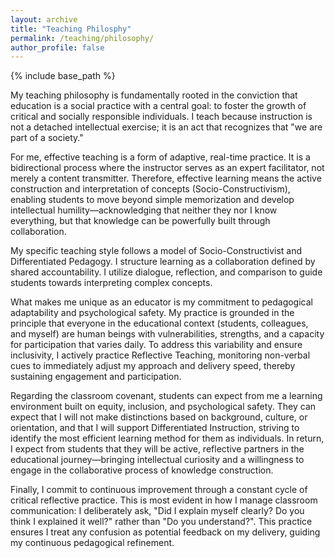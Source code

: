 ```yaml
---
layout: archive
title: "Teaching Philosphy"
permalink: /teaching/philosophy/
author_profile: false
---
```


{% include base_path %}

My teaching philosophy is fundamentally rooted in the conviction that education is a social practice with a central goal: to foster the growth of critical and socially responsible individuals. I teach because instruction is not a detached intellectual exercise; it is an act that recognizes that "we are part of a society."

For me, effective teaching is a form of adaptive, real-time practice. It is a bidirectional process where the instructor serves as an expert facilitator, not merely a content transmitter. Therefore, effective learning means the active construction and interpretation of concepts (Socio-Constructivism), enabling students to move beyond simple memorization and develop intellectual humility—acknowledging that neither they nor I know everything, but that knowledge can be powerfully built through collaboration.

My specific teaching style follows a model of Socio-Constructivist and Differentiated Pedagogy. I structure learning as a collaboration defined by shared accountability. I utilize dialogue, reflection, and comparison to guide students towards interpreting complex concepts.

What makes me unique as an educator is my commitment to pedagogical adaptability and psychological safety. My practice is grounded in the principle that everyone in the educational context (students, colleagues, and myself) are human beings with vulnerabilities, strengths, and a capacity for participation that varies daily. To address this variability and ensure inclusivity, I actively practice Reflective Teaching, monitoring non-verbal cues to immediately adjust my approach and delivery speed, thereby sustaining engagement and participation.

Regarding the classroom covenant, students can expect from me a learning environment built on equity, inclusion, and psychological safety. They can expect that I will not make distinctions based on background, culture, or orientation, and that I will support Differentiated Instruction, striving to identify the most efficient learning method for them as individuals. In return, I expect from students that they will be active, reflective partners in the educational journey—bringing intellectual curiosity and a willingness to engage in the collaborative process of knowledge construction.

Finally, I commit to continuous improvement through a constant cycle of critical reflective practice. This is most evident in how I manage classroom communication: I deliberately ask, "Did I explain myself clearly? Do you think I explained it well?" rather than "Do you understand?". This practice ensures I treat any confusion as potential feedback on my delivery, guiding my continuous pedagogical refinement.

